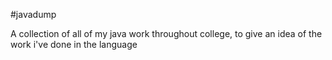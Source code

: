 #javadump

A collection of all of my java work throughout college, to give an idea of the work i've done in the language